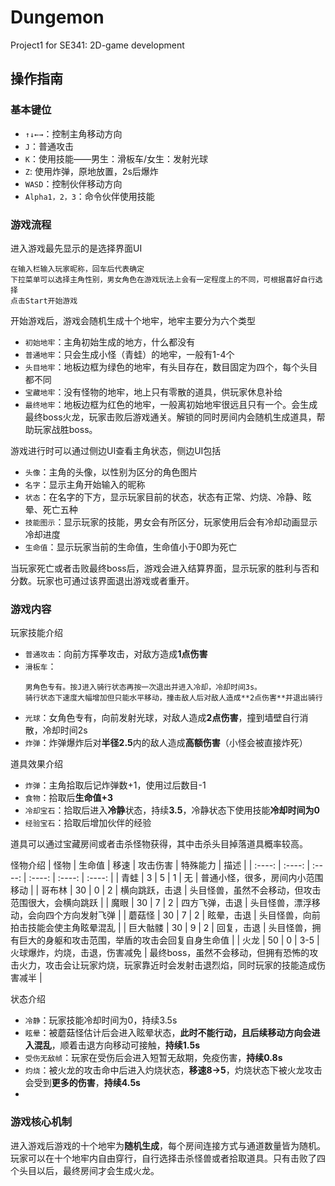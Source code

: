 # Dungemon
Project1 for SE341: 2D-game development
## 操作指南

### 基本键位
* `↑↓←→`：控制主角移动方向
* `J`：普通攻击
* `K`：使用技能——男生：滑板车/女生：发射光球
* `Z`: 使用炸弹，原地放置，2s后爆炸
* `WASD`：控制伙伴移动方向
* `Alpha1，2，3`：命令伙伴使用技能

### 游戏流程

进入游戏最先显示的是选择界面UI
```shell
在输入栏输入玩家昵称，回车后代表确定
下拉菜单可以选择主角性别，男女角色在游戏玩法上会有一定程度上的不同，可根据喜好自行选择
点击Start开始游戏
```
开始游戏后，游戏会随机生成十个地牢，地牢主要分为六个类型
* `初始地牢`：主角初始生成的地方，什么都没有
* `普通地牢`：只会生成小怪（青蛙）的地牢，一般有1-4个
* `头目地牢`：地板边框为绿色的地牢，有头目存在，数目固定为四个，每个头目都不同
* `宝藏地牢`：没有怪物的地牢，地上只有零散的道具，供玩家休息补给
* `最终地牢`：地板边框为红色的地牢，一般离初始地牢很远且只有一个。会生成最终boss火龙，玩家击败后游戏通关。解锁的同时房间内会随机生成道具，帮助玩家战胜boss。

游戏进行时可以通过侧边UI查看主角状态，侧边UI包括
* `头像`：主角的头像，以性别为区分的角色图片
* `名字`：显示主角开始输入的昵称
* `状态`：在名字的下方，显示玩家目前的状态，状态有正常、灼烧、冷静、眩晕、死亡五种
* `技能图示`：显示玩家的技能，男女会有所区分，玩家使用后会有冷却动画显示冷却进度
* `生命值`：显示玩家当前的生命值，生命值小于0即为死亡

当玩家死亡或者击败最终boss后，游戏会进入结算界面，显示玩家的胜利与否和分数。玩家也可通过该界面退出游戏或者重开。

### 游戏内容

玩家技能介绍
* `普通攻击`：向前方挥拳攻击，对敌方造成**1点伤害**
* `滑板车`：
  ```shell
  男角色专有。按J进入骑行状态再按一次退出并进入冷却，冷却时间3s。
  骑行状态下速度大幅增加但只能水平移动，撞击敌人后对敌人造成**2点伤害**并退出骑行
  ```
* `光球`：女角色专有，向前发射光球，对敌人造成**2点伤害**，撞到墙壁自行消散，冷却时间2s
* `炸弹`：炸弹爆炸后对**半径2.5**内的敌人造成**高额伤害**（小怪会被直接炸死）

道具效果介绍
* `炸弹`：主角拾取后记炸弹数+1，使用过后数目-1
* `食物`：拾取后**生命值+3**
* `冷却宝石`：拾取后进入**冷静**状态，持续**3.5**，冷静状态下使用技能**冷却时间为0**
* `经验宝石`：拾取后增加伙伴的经验

道具可以通过宝藏房间或者击杀怪物获得，其中击杀头目掉落道具概率较高。

怪物介绍
| 怪物 | 生命值 | 移速 | 攻击伤害 | 特殊能力 | 描述 |
| :----: | :----: | :----: | :----: | :----: | :----: |
| 青蛙 | 3 | 5 | 1 | 无 | 普通小怪，很多，房间内小范围移动 |
| 哥布林 | 30 | 0 | 2 | 横向跳跃，击退 | 头目怪兽，虽然不会移动，但攻击范围很大，会横向跳跃 |
| 魔眼 | 30 | 7 | 2 | 四方飞弹，击退 | 头目怪兽，漂浮移动，会向四个方向发射飞弹 |
| 蘑菇怪 | 30 | 7 | 2 | 眩晕，击退 | 头目怪兽，向前拍击技能会使主角眩晕混乱 |
| 巨大骷髅 | 30 | 9 | 2 | 回复，击退 | 头目怪兽，拥有巨大的身躯和攻击范围，举盾的攻击会回复自身生命值 |
| 火龙 | 50 | 0 | 3-5 | 火球爆炸，灼烧，击退，伤害减免 | 最终boss，虽然不会移动，但拥有恐怖的攻击火力，攻击会让玩家灼烧，玩家靠近时会发射击退烈焰，同时玩家的技能造成伤害减半 |

状态介绍
* `冷静`：玩家技能冷却时间为0，持续3.5s
* `眩晕`：被蘑菇怪估计后会进入眩晕状态，**此时不能行动，且后续移动方向会进入混乱**，顺着击退方向移动可接触，**持续1.5s**
* `受伤无敌帧`：玩家在受伤后会进入短暂无敌期，免疫伤害，**持续0.8s**
* `灼烧`：被火龙的攻击命中后进入灼烧状态，**移速8->5**，灼烧状态下被火龙攻击会受到**更多的伤害**，**持续4.5s**
* 
### 游戏核心机制

进入游戏后游戏的十个地牢为**随机生成**，每个房间连接方式与通道数量皆为随机。玩家可以在十个地牢内自由穿行，自行选择击杀怪兽或者拾取道具。只有击败了四个头目以后，最终房间才会生成火龙。
